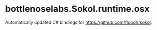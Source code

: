 
# bottlenoselabs.Sokol.runtime.osx

Automatically updated C# bindings for https://github.com/floooh/sokol.